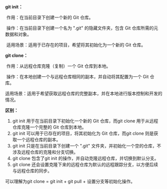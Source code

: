 **git init：**

​		作用：在当前目录下创建一个新的 Git 仓库。

​		操作：在当前目录下创建一个名为 ".git" 的隐藏文件夹，包含 Git 仓库所需的元数据和对象。

​		适用场景：适用于已存在的项目，希望将其初始化为一个新的 Git 仓库。

**git clone：**

​		作用：从远程仓库克隆（复制）一个 Git 仓库到本地。

​		操作：在本地创建一个与远程仓库相同的副本，并自动将其配置为一个 Git 仓库。

​		适用场景：适用于希望获取远程仓库的完整副本，并在本地进行版本控制和开发的情况。

**区别：**

1. git init 用于在当前目录下初始化一个新的 Git 仓库，而git clone 用于从远程仓库克隆一个完整的 Git 仓库到本地。
2. git init 可以用于已存在的项目，将其初始化为 Git 仓库，而git clone 则是获取一个远程仓库的副本。
3. git init 只是在当前目录下创建一个 ".git" 文件夹，并初始化一个空的仓库，不涉及远程仓库的克隆和分支切换。
4. git clone 包含了git init 的操作，并自动克隆远程仓库，并切换到默认分支。
5. git clone 还会设置克隆下来的远程仓库为默认的远程跟踪分支，以方便后续与远程仓库的同步。

可以理解为git clone = git init + git pull + 设置分支等初始化操作。

